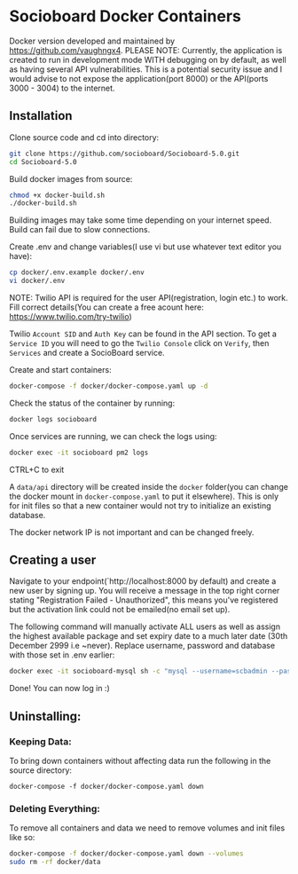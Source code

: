 # Socioboard Docker Containers
Docker version developed and maintained by https://github.com/vaughngx4.
PLEASE NOTE: Currently, the application is created to run in development mode WITH debugging on by default, as well as having several API vulnerabilities. This is a potential security issue and I would advise to not expose the application(port 8000) or the API(ports 3000 - 3004) to the internet.
## Installation
Clone source code and cd into directory:
```bash
git clone https://github.com/socioboard/Socioboard-5.0.git
cd Socioboard-5.0
```

Build docker images from source:
```bash
chmod +x docker-build.sh
./docker-build.sh
```
Building images may take some time depending on your internet speed. Build can fail due to slow connections.

Create .env and change variables(I use vi but use whatever text editor you have):
```bash
cp docker/.env.example docker/.env
vi docker/.env
```

NOTE: Twilio API is required for the user API(registration, login etc.) to work. Fill correct details(You can create a free acount here: https://www.twilio.com/try-twilio)

Twilio `Account SID` and `Auth Key` can be found in the API section. To get a `Service ID` you will need to go the `Twilio Console` click on `Verify`, then `Services` and create a SocioBoard service.

Create and start containers:
```bash
docker-compose -f docker/docker-compose.yaml up -d
```

Check the status of the container by running:
```bash
docker logs socioboard
```

Once services are running, we can check the logs using:
```bash
docker exec -it socioboard pm2 logs
```
CTRL+C to exit


A `data/api` directory will be created inside the `docker` folder(you can change the docker mount in `docker-compose.yaml` to put it elsewhere). This is only for init files so that a new container would not try to initialize an existing database.

The docker network IP is not important and can be changed freely.

## Creating a user
Navigate to your endpoint(`http://localhost:8000 by default) and create a new user by signing up. You will receive a message in the top right corner stating "Registration Failed - Unauthorized", this means you've registered but the activation link could not be emailed(no email set up).

The following command will manually activate ALL users as well as assign the highest available package and set expiry date to a much later date (30th December 2999 i.e ~never). Replace username, password and database with those set in .env earlier:
```bash
docker exec -it socioboard-mysql sh -c "mysql --username=scbadmin --password=sqlpass --database=scbsql < /perma-act-users.sql"
```

Done! You can now log in :)

## Uninstalling:
### Keeping Data:
To bring down containers without affecting data run the following in the source directory:
```
docker-compose -f docker/docker-compose.yaml down
```

### Deleting Everything:
To remove all containers and data we need to remove volumes and init files like so:
```bash
docker-compose -f docker/docker-compose.yaml down --volumes
sudo rm -rf docker/data
```
